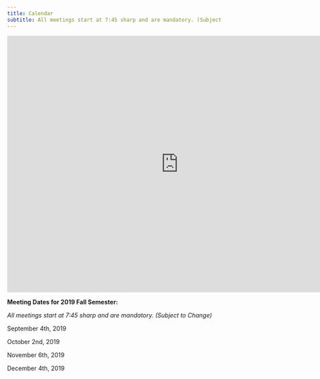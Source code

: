```yaml
---
title: Calendar
subtitle: All meetings start at 7:45 sharp and are mandatory. (Subject to Change)
---
```


<iframe src="https://calendar.google.com/calendar/b/3/embed?height=600&amp;wkst=1&amp;bgcolor=%23ffffff&amp;ctz=America%2FNew_York&amp;src=bmhzLndoZWVsZXJAZ21haWwuY29t&amp;color=%234285F4" style="border-width:0" width="800" height="600" frameborder="0" scrolling="no"></iframe>

**Meeting Dates for 2019 Fall Semester:**

*All meetings start at 7:45 sharp and are mandatory. (Subject to Change)*

September 4th, 2019

October 2nd, 2019

November 6th, 2019

December 4th, 2019